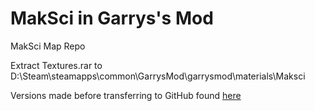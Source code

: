 # MakSci in Garrys's Mod
MakSci Map Repo

Extract Textures.rar to D:\Steam\steamapps\common\GarrysMod\garrysmod\materials\Maksci

Versions made before transferring to GitHub found [here](https://drive.google.com/drive/u/0/folders/1s8A3WIDcbiFPbi3Vx8oEbUgAVDSvULQq)


